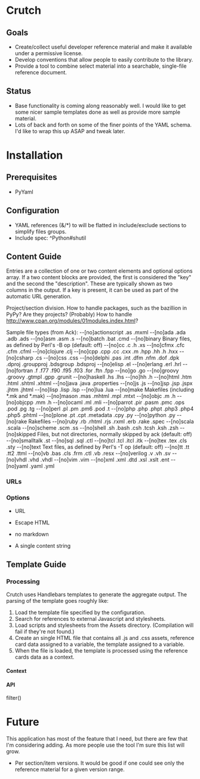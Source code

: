 # Crutch

## Goals

* Create/collect useful developer reference material and make it available under a permissive license.
* Develop conventions that allow people to easily contribute to the library.
* Provide a tool to combine select material into a searchable, single-file reference document.

## Status

* Base functionality is coming along reasonably well. I would like to get some nicer sample templates done as well as provide more sample material.
* Lots of back and forth on some of the finer points of the YAML schema. I'd like to wrap this up ASAP and tweak later.

# Installation

## Prerequisites

* PyYaml

## Configuration

* YAML references (&/\*) to will be flatted in include/exclude sections to simplify files groups.
* Include spec:  ^Python#shutil

## Content Guide

Entries are a collection of one or two content elements and optional options array. If a two content blocks are provided,
the first is considered the "key" and the second the "description". These are typically shown as two columns in the output.
If a key is present, it can be used as part of the automatic URL generation.

Project/section division.
How to handle packages, such as the bazillion in PyPy?  Are they projects?  (Probably)
How to handle http://www.cpan.org/modules/01modules.index.html?

Sample file types (from Ack):
    --[no]actionscript .as .mxml
    --[no]ada          .ada .adb .ads
    --[no]asm          .asm .s
    --[no]batch        .bat .cmd
    --[no]binary       Binary files, as defined by Perl's -B op (default: off)
    --[no]cc           .c .h .xs
    --[no]cfmx         .cfc .cfm .cfml
    --[no]clojure      .clj
    --[no]cpp          .cpp .cc .cxx .m .hpp .hh .h .hxx
    --[no]csharp       .cs
    --[no]css          .css
    --[no]delphi       .pas .int .dfm .nfm .dof .dpk .dproj .groupproj .bdsgroup .bdsproj
    --[no]elisp        .el
    --[no]erlang       .erl .hrl
    --[no]fortran      .f .f77 .f90 .f95 .f03 .for .ftn .fpp
    --[no]go           .go
    --[no]groovy       .groovy .gtmpl .gpp .grunit
    --[no]haskell      .hs .lhs
    --[no]hh           .h
    --[no]html         .htm .html .shtml .xhtml
    --[no]java         .java .properties
    --[no]js           .js
    --[no]jsp          .jsp .jspx .jhtm .jhtml
    --[no]lisp         .lisp .lsp
    --[no]lua          .lua
    --[no]make         Makefiles (including *.mk and *.mak)
    --[no]mason        .mas .mhtml .mpl .mtxt
    --[no]objc         .m .h
    --[no]objcpp       .mm .h
    --[no]ocaml        .ml .mli
    --[no]parrot       .pir .pasm .pmc .ops .pod .pg .tg
    --[no]perl         .pl .pm .pm6 .pod .t
    --[no]php          .php .phpt .php3 .php4 .php5 .phtml
    --[no]plone        .pt .cpt .metadata .cpy .py
    --[no]python       .py
    --[no]rake         Rakefiles
    --[no]ruby         .rb .rhtml .rjs .rxml .erb .rake .spec
    --[no]scala        .scala
    --[no]scheme       .scm .ss
    --[no]shell        .sh .bash .csh .tcsh .ksh .zsh
    --[no]skipped      Files, but not directories, normally skipped by ack (default: off)
    --[no]smalltalk    .st
    --[no]sql          .sql .ctl
    --[no]tcl          .tcl .itcl .itk
    --[no]tex          .tex .cls .sty
    --[no]text         Text files, as defined by Perl's -T op (default: off)
    --[no]tt           .tt .tt2 .ttml
    --[no]vb           .bas .cls .frm .ctl .vb .resx
    --[no]verilog      .v .vh .sv
    --[no]vhdl         .vhd .vhdl
    --[no]vim          .vim
    --[no]xml          .xml .dtd .xsl .xslt .ent
    --[no]yaml         .yaml .yml



### URLs


### Options

* URL
* Escape HTML
* no markdown

* A single content string
## Template Guide

### Processing

Crutch uses Handlebars templates to generate the aggregate output. The parsing of the template goes roughly like:

1. Load the template file specified by the configuration.
2. Search for references to external Javascript and stylesheets.
3. Load scripts and stylesheets from the Assets directory. (Compilation will fail if they're not found.)
4. Create an single HTML file that contains all .js and .css assets, reference card data assigned to a variable, the template assigned to a variable.
5. When the file is loaded, the template is processed using the reference cards data as a context.

#### Context
#### API
filter()


# Future

This application has most of the feature that I need, but there are few that I'm considering adding. As more people use the
tool I'm sure this list will grow.

* Per section/item versions. It would be good if one could see only the reference material for a given version range.

